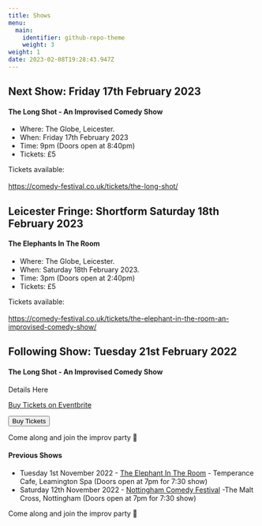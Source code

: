 ```yaml
---
title: Shows
menu:
  main:
    identifier: github-repo-theme
    weight: 3
weight: 1
date: 2023-02-08T19:28:43.947Z
---
```

## Next Show: Friday 17th February 2023

#### The Long Shot - An Improvised Comedy Show

* Where: The Globe, Leicester.
* When: Friday 17th February 2023
* Time: 9pm (Doors open at 8:40pm)
* Tickets: £5

T﻿ickets available: \
\
<https://comedy-festival.co.uk/tickets/the-long-shot/>

## Leicester Fringe: Shortform Saturday 18th February 2023

#### The Elephants In The Room

* Where: The Globe, Leicester.
* When: Saturday 18th February 2023.
* Time: 3pm (Doors open at 2:40pm)
* Tickets: £5

T﻿ickets available:\
\
<https://comedy-festival.co.uk/tickets/the-elephant-in-the-room-an-improvised-comedy-show/>

## Following Show: Tuesday 21st February 2022

#### The Long Shot - An Improvised Comedy Show

Details Here

<!--StartFragment-->

<!-- You can customize this button any way you like -->

<!-- Noscript content for added SEO -->

<noscript><a href="https://www.eventbrite.co.uk/e/leamprov-the-long-shot-a-fully-improvised-show-improvised-comedy-tickets-506679982467" rel="noopener noreferrer" target="_blank">Buy Tickets on Eventbrite</a></noscript>

<!-- You can customize this button any way you like -->

<button id="eventbrite-widget-modal-trigger-506679982467" type="button">Buy Tickets</button>

<script src="https://www.eventbrite.com/static/widgets/eb_widgets.js"></script>

<script type="text/javascript">
    var exampleCallback = function() {
        console.log('Order complete!');
    };

    window.EBWidgets.createWidget({
        widgetType: 'checkout',
        eventId: '506679982467',
        modal: true,
        modalTriggerElementId: 'eventbrite-widget-modal-trigger-506679982467',
        onOrderComplete: exampleCallback
    });
</script>

<!--EndFragment-->

Come along and join the improv party 🎉

#### Previous Shows

* Tuesday 1st November 2022 - [The Elephant In The Room](https://www.eventbrite.co.uk/e/the-elephant-in-the-room-an-improvised-comedy-show-tickets-413347041127) - Temperance Cafe, Leamington Spa (Doors open at 7pm for 7:30 show)
* Saturday 12th November 2022 - [Nottingham Comedy Festival](https://www.nottinghamcomedyfestival.co.uk/missimp-leamprov) -The Malt Cross, Nottingham (Doors open at 7pm for 7:30 show)

Come along and join the improv party 🎉